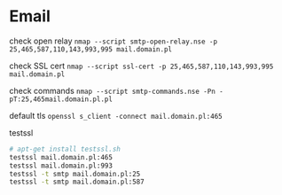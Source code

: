 # Email

check open relay
`nmap --script smtp-open-relay.nse -p 25,465,587,110,143,993,995 mail.domain.pl`

check SSL cert
`nmap --script ssl-cert -p 25,465,587,110,143,993,995 mail.domain.pl`

check commands
`nmap --script smtp-commands.nse -Pn -pT:25,465mail.domain.pl.pl`


default tls
`openssl s_client -connect mail.domain.pl:465`


testssl
```bash
# apt-get install testssl.sh
testssl mail.domain.pl:465
testssl mail.domain.pl:993
testssl -t smtp mail.domain.pl:25
testssl -t smtp mail.domain.pl:587
```
